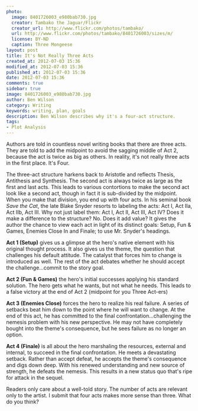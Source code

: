 ```yaml
---
photo:
  image: 8401726003_e980bab730.jpg
  creator: Tambako the Jaguar/Flickr
  creator_url: http://www.flickr.com/photos/tambako/
  url: http://www.flickr.com/photos/tambako/8401726003/sizes/m/
  license: BY-ND
  caption: Three Mongeese
layout: post
title: It's Not Really Three Acts
created_at: 2012-07-03 15:36
modified_at: 2012-07-03 15:36
published_at: 2012-07-03 15:36
date: 2012-07-03 15:36
comments: true
sidebar: true
image: 8401726003_e980bab730.jpg
author: Ben Wilson
category: Writing
keywords: writing, plan, goals
description: Ben Wilson describes why it's a four-act structure.
tags:
- Plot Analysis
---
```

<!-- Opening -->
Authors are told in countless novel writing books that there are three acts. They are told to add the midpoint to avoid the sagging middle of Act 2, because the act is twice as big as others. In reality, it's not really three acts in the first place. It's Four.

<!-- more -->
<!-- Theme Stated -->
The three-act structure harkens back to Aristotle and reflects Thesis, Antithesis and Synthesis. The second act is always twice as large as the first and last acts. This leads to various contortions to make the second act look like a second act, though in fact it is sub-divided by the midpoint. When you make that division, you end up with four acts. In his seminal book _Save the Cat_, the late Blake Snyder resorts to labeling the acts: Act I, Act IIa, Act IIb, Act III.
Why not just label them: Act I, Act II, Act III, Act IV? Does it make a difference to the structure? No. Does it add value? It gives the author the chance to view each act in light of its distinct goals: Setup, Fun & Games, Enemies Close In and Finale; to use Mr. Snyder's headings.

**Act 1 (Setup)** gives us a glimpse at the hero's native element with his original thought process. It also gives us the theme, the question that challenges his default attitude. The catalyst that forces him to change is introduced as well. The rest of the act debates whether he should accept the challenge...commit to the story goal.

**Act 2 (Fun & Games)** the hero's initial successes applying his standard solution. The hero gets what he wants, but not what he needs. This leads to a false victory at the end of Act 2 (midpoint for you Three Act-ers)

**Act 3 (Enemies Close)** forces the hero to realize his real failure. A series of setbacks beat him down to the point where he will want to change. At the end of this act, he has committed to the final confrontation...challenging the nemesis problem with his new perspective. He may not have completely bought into the theme's consequence, but he sees failure as no longer an option.

**Act 4 (Finale)** is all about the hero marshaling the resources, external and internal, to succeed in the final confrontation. He meets a devastating setback. Rather than accept defeat, he accepts the theme's consequence and digs down deep. With his renewed understanding and new source of strength, he defeats the nemesis. This results in a new status quo that's ripe for attack in the sequel.

Readers only care about a well-told story. The number of acts are relevant only to the artist. I submit that four acts makes more sense than three. What do you think?
